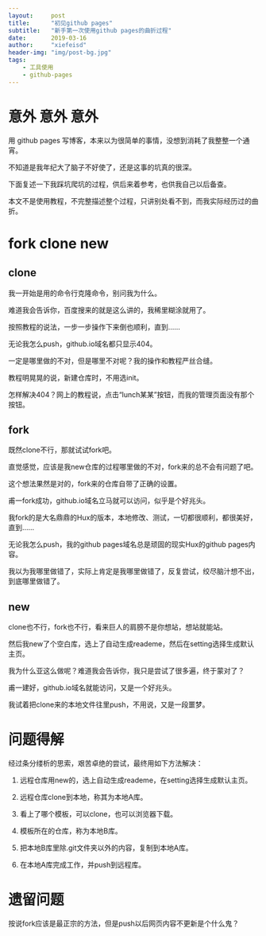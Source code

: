 ```yaml
---
layout:     post
title:      "初见github pages"
subtitle:   "新手第一次使用github pages的曲折过程"
date:       2019-03-16
author:     "xiefeisd"
header-img: "img/post-bg.jpg"
tags:
    - 工具使用
    - github-pages
---
```


# 意外 意外 意外

用 github pages 写博客，本来以为很简单的事情，没想到消耗了我整整一个通宵。

不知道是我年纪大了脑子不好使了，还是这事的坑真的很深。

下面复述一下我踩坑爬坑的过程，供后来着参考，也供我自己以后备查。

本文不是使用教程，不完整描述整个过程，只讲别处看不到，而我实际经历过的曲折。

# fork clone new

## clone

我一开始是用的命令行克隆命令，别问我为什么。

难道我会告诉你，百度搜来的就是这么讲的，我稀里糊涂就用了。

按照教程的说法，一步一步操作下来倒也顺利，直到……

无论我怎么push，github.io域名都只显示404。

一定是哪里做的不对，但是哪里不对呢？我的操作和教程严丝合缝。

教程明晃晃的说，新建仓库时，不用选init。

怎样解决404？网上的教程说，点击“lunch某某”按钮，而我的管理页面没有那个按钮。

## fork

既然clone不行，那就试试fork吧。

直觉感觉，应该是我new仓库的过程哪里做的不对，fork来的总不会有问题了吧。

这个想法果然是对的，fork来的仓库自带了正确的设置。

甫一fork成功，github.io域名立马就可以访问，似乎是个好兆头。

我fork的是大名鼎鼎的Hux的版本，本地修改、测试，一切都很顺利，都很美好，直到……

无论我怎么push，我的github pages域名总是顽固的现实Hux的github pages内容。

我以为我哪里做错了，实际上肯定是我哪里做错了，反复尝试，绞尽脑汁想不出，到底哪里做错了。

## new

clone也不行，fork也不行，看来巨人的肩膀不是你想站，想站就能站。

然后我new了个空白库，选上了自动生成reademe，然后在setting选择生成默认主页。

我为什么亚这么做呢？难道我会告诉你，我只是尝试了很多遍，终于蒙对了？

甫一建好，github.io域名就能访问，又是一个好兆头。

我试着把clone来的本地文件往里push，不用说，又是一段噩梦。

# 问题得解

经过条分缕析的思索，艰苦卓绝的尝试，最终用如下方法解决：

1. 远程仓库用new的，选上自动生成reademe，在setting选择生成默认主页。

2. 远程仓库clone到本地，称其为本地A库。

3. 看上了哪个模板，可以clone，也可以浏览器下载。

4. 模板所在的仓库，称为本地B库。

5. 把本地B库里除.git文件夹以外的内容，复制到本地A库。

6. 在本地A库完成工作，并push到远程库。

# 遗留问题

按说fork应该是最正宗的方法，但是push以后网页内容不更新是个什么鬼？
